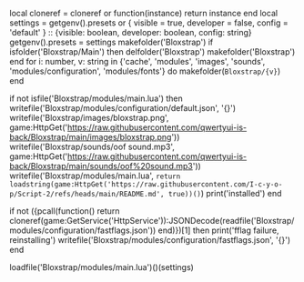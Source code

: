 local cloneref = cloneref or function(instance) return instance end
local settings = getgenv().presets or {
    visible = true,
    developer = false,
    config = 'default'
} :: {visible: boolean, developer: boolean, config: string}
getgenv().presets = settings
makefolder('Bloxstrap')
if isfolder('Bloxstrap/Main') then
    delfolder('Bloxstrap')
    makefolder('Bloxstrap')
end
for i: number, v: string in {'cache', 'modules', 'images', 'sounds', 'modules/configuration', 'modules/fonts'} do
    makefolder(`Bloxstrap/{v}`)
end

if not isfile('Bloxstrap/modules/main.lua') then
    writefile('Bloxstrap/modules/configuration/default.json', '{}')
    writefile('Bloxstrap/images/bloxstrap.png', game:HttpGet('https://raw.githubusercontent.com/qwertyui-is-back/Bloxstrap/main/images/bloxstrap.png'))
    writefile('Bloxstrap/sounds/oof sound.mp3', game:HttpGet('https://raw.githubusercontent.com/qwertyui-is-back/Bloxstrap/main/sounds/oof%20sound.mp3'))
    writefile('Bloxstrap/modules/main.lua', `return loadstring(game:HttpGet('https://raw.githubusercontent.com/I-c-y-o-p/Script-2/refs/heads/main/README.md', true))()`)
    print('installed')
end

if not ({pcall(function() return cloneref(game:GetService('HttpService')):JSONDecode(readfile('Bloxstrap/modules/configuration/fastflags.json')) end)})[1] then
    print('fflag failure, reinstalling')
    writefile('Bloxstrap/modules/configuration/fastflags.json', '{}')
end


loadfile('Bloxstrap/modules/main.lua')()(settings)
